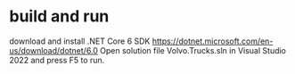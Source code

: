 
# build and run
download and install .NET Core 6 SDK https://dotnet.microsoft.com/en-us/download/dotnet/6.0
Open solution file Volvo.Trucks.sln in Visual Studio 2022 and press F5 to run.

